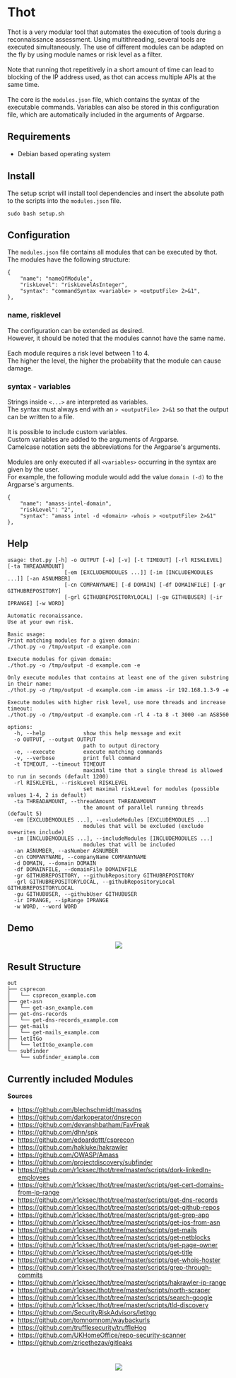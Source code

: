 # Thot

Thot is a very modular tool that automates the execution of tools during a reconnaissance assessment.
Using multithreading, several tools are executed simultaneously.
The use of different modules can be adapted on the fly by using module names or risk level as a filter.
<br>
<br>
Note that running thot repetitively in a short amount of time can lead to blocking of the IP address used, as thot can access multiple APIs at the same time.
<br>
<br>
The core is the `modules.json` file, which contains the syntax of the executable commands.
Variables can also be stored in this configuration file, which are automatically included in the arguments of Argparse.

## Requirements
- Debian based operating system

## Install
The setup script will install tool dependencies and insert the absolute path to the scripts into the `modules.json` file.

```
sudo bash setup.sh
```

## Configuration
The `modules.json` file contains all modules that can be executed by thot. <br>
The modules have the following structure:

```
{
    "name": "nameOfModule",
    "riskLevel": "riskLevelAsInteger",
    "syntax": "commandSyntax <variable> > <outputFile> 2>&1",
},
```

### name, risklevel
The configuration can be extended as desired. <br>
However, it should be noted that the modules cannot have the same name.
<br>
<br>
Each module requires a risk level between 1 to 4.  <br>
The higher the level, the higher the probability that the module can cause damage.
<br>

### syntax - variables
Strings inside `<...>` are interpreted as variables. <br>
The syntax must always end with an `> <outputFile> 2>&1` so that the output can be written to a file. <br>
<br>
It is possible to include custom variables. <br>
Custom variables are added to the arguments of Argparse. <br>
Camelcase notation sets the abbreviations for the Argparse's arguments.
<br>
<br>
Modules are only executed if all `<variables>` occurring in the syntax are given by the user. <br>
For example, the following module would add the value `domain (-d)` to the Argparse's arguments.

```    
{
    "name": "amass-intel-domain",
    "riskLevel": "2",
    "syntax": "amass intel -d <domain> -whois > <outputFile> 2>&1"
},
```

## Help
```
usage: thot.py [-h] -o OUTPUT [-e] [-v] [-t TIMEOUT] [-rl RISKLEVEL] [-ta THREADAMOUNT]
                  [-em [EXCLUDEMODULES ...]] [-im [INCLUDEMODULES ...]] [-an ASNUMBER]
                  [-cn COMPANYNAME] [-d DOMAIN] [-df DOMAINFILE] [-gr GITHUBREPOSITORY]
                  [-grl GITHUBREPOSITORYLOCAL] [-gu GITHUBUSER] [-ir IPRANGE] [-w WORD]

Automatic reconaissance.
Use at your own risk.

Basic usage:
Print matching modules for a given domain:
./thot.py -o /tmp/output -d example.com

Execute modules for given domain:
./thot.py -o /tmp/output -d example.com -e

Only execute modules that contains at least one of the given substring in their name:
./thot.py -o /tmp/output -d example.com -im amass -ir 192.168.1.3-9 -e

Execute modules with higher risk level, use more threads and increase timeout:
./thot.py -o /tmp/output -d example.com -rl 4 -ta 8 -t 3000 -an AS8560

options:
  -h, --help            show this help message and exit
  -o OUTPUT, --output OUTPUT
                        path to output directory
  -e, --execute         execute matching commands
  -v, --verbose         print full command
  -t TIMEOUT, --timeout TIMEOUT
                        maximal time that a single thread is allowed to run in seconds (default 1200)
  -rl RISKLEVEL, --riskLevel RISKLEVEL
                        set maximal riskLevel for modules (possible values 1-4, 2 is default)
  -ta THREADAMOUNT, --threadAmount THREADAMOUNT
                        the amount of parallel running threads (default 5)
  -em [EXCLUDEMODULES ...], --exludeModules [EXCLUDEMODULES ...]
                        modules that will be excluded (exclude ovewrites include)
  -im [INCLUDEMODULES ...], --includeModules [INCLUDEMODULES ...]
                        modules that will be included
  -an ASNUMBER, --asNumber ASNUMBER
  -cn COMPANYNAME, --companyName COMPANYNAME
  -d DOMAIN, --domain DOMAIN
  -df DOMAINFILE, --domainFile DOMAINFILE
  -gr GITHUBREPOSITORY, --githubRepository GITHUBREPOSITORY
  -grl GITHUBREPOSITORYLOCAL, --githubRepositoryLocal GITHUBREPOSITORYLOCAL
  -gu GITHUBUSER, --githubUser GITHUBUSER
  -ir IPRANGE, --ipRange IPRANGE
  -w WORD, --word WORD
```

## Demo
<p align="center">
<img src="https://github.com/r1cksec/thot/blob/master/demo.gif"/>
</p>


## Result Structure 
```
out
├── csprecon
│   └── csprecon_example.com
├── get-asn
│   └── get-asn_example.com
├── get-dns-records
│   └── get-dns-records_example.com
├── get-mails
│   └── get-mails_example.com
├── letItGo
│   └── letItGo_example.com
└── subfinder
    └── subfinder_example.com
```

## Currently included Modules

**Sources**

* <https://github.com/blechschmidt/massdns>
* <https://github.com/darkoperator/dnsrecon>
* <https://github.com/devanshbatham/FavFreak>
* <https://github.com/dhn/spk>
* <https://github.com/edoardottt/csprecon>
* <https://github.com/hakluke/hakrawler>
* <https://github.com/OWASP/Amass>
* <https://github.com/projectdiscovery/subfinder>
* <https://github.com/r1cksec/thot/tree/master/scripts/dork-linkedIn-employees>
* <https://github.com/r1cksec/thot/tree/master/scripts/get-cert-domains-from-ip-range>
* <https://github.com/r1cksec/thot/tree/master/scripts/get-dns-records>
* <https://github.com/r1cksec/thot/tree/master/scripts/get-github-repos>
* <https://github.com/r1cksec/thot/tree/master/scripts/get-grep-app>
* <https://github.com/r1cksec/thot/tree/master/scripts/get-ips-from-asn>
* <https://github.com/r1cksec/thot/tree/master/scripts/get-mails>
* <https://github.com/r1cksec/thot/tree/master/scripts/get-netblocks>
* <https://github.com/r1cksec/thot/tree/master/scripts/get-page-owner>
* <https://github.com/r1cksec/thot/tree/master/scripts/get-title>
* <https://github.com/r1cksec/thot/tree/master/scripts/get-whois-hoster>
* <https://github.com/r1cksec/thot/tree/master/scripts/grep-through-commits>
* <https://github.com/r1cksec/thot/tree/master/scripts/hakrawler-ip-range>
* <https://github.com/r1cksec/thot/tree/master/scripts/north-scraper>
* <https://github.com/r1cksec/thot/tree/master/scripts/search-google>
* <https://github.com/r1cksec/thot/tree/master/scripts/tld-discovery>
* <https://github.com/SecurityRiskAdvisors/letitgo>
* <https://github.com/tomnomnom/waybackurls>
* <https://github.com/trufflesecurity/truffleHog>
* <https://github.com/UKHomeOffice/repo-security-scanner>
* <https://github.com/zricethezav/gitleaks>

#

<p align="center">
<img src="https://user-images.githubusercontent.com/77610058/211009168-4a1d9566-fb5c-444f-89ac-37b600d624e4.png"/>
</p>
